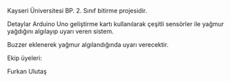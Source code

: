 Kayseri Üniversitesi BP. 2. Sınıf bitirme projesidir.

Detaylar
Arduino Uno geliştirme kartı kullanılarak
çeşitli sensörler ile yağmur yağdığını algılayıp uyarı veren sistem.

Buzzer eklenerek yağmur algılandığında uyarı verecektir.



Ekip üyeleri:

Furkan Ulutaş
